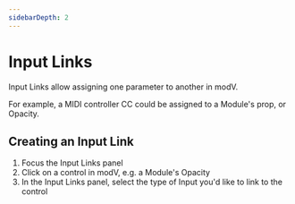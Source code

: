 ```yaml
---
sidebarDepth: 2
---
```


# Input Links

Input Links allow assigning one parameter to another in modV.

For example, a MIDI controller CC could be assigned to a Module's prop, or Opacity.

## Creating an Input Link

1. Focus the Input Links panel
2. Click on a control in modV, e.g. a Module's Opacity
3. In the Input Links panel, select the type of Input you'd like to link to the control
